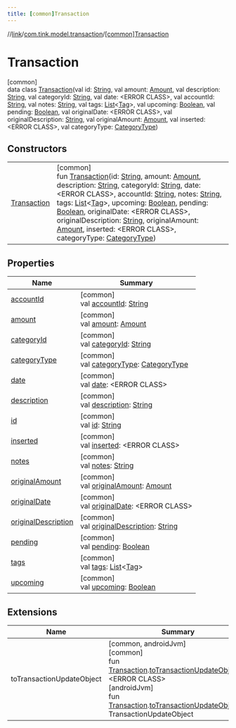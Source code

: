 ```yaml
---
title: [common]Transaction
---
```

//[link](../../../index.html)/[com.tink.model.transaction](../index.html)/[[common]Transaction](index.html)



# Transaction



[common]\
data class [Transaction](index.html)(val id: [String](https://kotlinlang.org/api/latest/jvm/stdlib/kotlin/-string/index.html), val amount: [Amount](../../com.tink.model.misc/[common]-amount/index.html), val description: [String](https://kotlinlang.org/api/latest/jvm/stdlib/kotlin/-string/index.html), val categoryId: [String](https://kotlinlang.org/api/latest/jvm/stdlib/kotlin/-string/index.html), val date: &lt;ERROR CLASS&gt;, val accountId: [String](https://kotlinlang.org/api/latest/jvm/stdlib/kotlin/-string/index.html), val notes: [String](https://kotlinlang.org/api/latest/jvm/stdlib/kotlin/-string/index.html), val tags: [List](https://kotlinlang.org/api/latest/jvm/stdlib/kotlin.collections/-list/index.html)&lt;[Tag](../[common]-tag/index.html)&gt;, val upcoming: [Boolean](https://kotlinlang.org/api/latest/jvm/stdlib/kotlin/-boolean/index.html), val pending: [Boolean](https://kotlinlang.org/api/latest/jvm/stdlib/kotlin/-boolean/index.html), val originalDate: &lt;ERROR CLASS&gt;, val originalDescription: [String](https://kotlinlang.org/api/latest/jvm/stdlib/kotlin/-string/index.html), val originalAmount: [Amount](../../com.tink.model.misc/[common]-amount/index.html), val inserted: &lt;ERROR CLASS&gt;, val categoryType: [CategoryType](../[common]-category-type/index.html))



## Constructors


| | |
|---|---|
| [Transaction](-transaction.html) | [common]<br>fun [Transaction](-transaction.html)(id: [String](https://kotlinlang.org/api/latest/jvm/stdlib/kotlin/-string/index.html), amount: [Amount](../../com.tink.model.misc/[common]-amount/index.html), description: [String](https://kotlinlang.org/api/latest/jvm/stdlib/kotlin/-string/index.html), categoryId: [String](https://kotlinlang.org/api/latest/jvm/stdlib/kotlin/-string/index.html), date: &lt;ERROR CLASS&gt;, accountId: [String](https://kotlinlang.org/api/latest/jvm/stdlib/kotlin/-string/index.html), notes: [String](https://kotlinlang.org/api/latest/jvm/stdlib/kotlin/-string/index.html), tags: [List](https://kotlinlang.org/api/latest/jvm/stdlib/kotlin.collections/-list/index.html)&lt;[Tag](../[common]-tag/index.html)&gt;, upcoming: [Boolean](https://kotlinlang.org/api/latest/jvm/stdlib/kotlin/-boolean/index.html), pending: [Boolean](https://kotlinlang.org/api/latest/jvm/stdlib/kotlin/-boolean/index.html), originalDate: &lt;ERROR CLASS&gt;, originalDescription: [String](https://kotlinlang.org/api/latest/jvm/stdlib/kotlin/-string/index.html), originalAmount: [Amount](../../com.tink.model.misc/[common]-amount/index.html), inserted: &lt;ERROR CLASS&gt;, categoryType: [CategoryType](../[common]-category-type/index.html)) |


## Properties


| Name | Summary |
|---|---|
| [accountId](account-id.html) | [common]<br>val [accountId](account-id.html): [String](https://kotlinlang.org/api/latest/jvm/stdlib/kotlin/-string/index.html) |
| [amount](amount.html) | [common]<br>val [amount](amount.html): [Amount](../../com.tink.model.misc/[common]-amount/index.html) |
| [categoryId](category-id.html) | [common]<br>val [categoryId](category-id.html): [String](https://kotlinlang.org/api/latest/jvm/stdlib/kotlin/-string/index.html) |
| [categoryType](category-type.html) | [common]<br>val [categoryType](category-type.html): [CategoryType](../[common]-category-type/index.html) |
| [date](date.html) | [common]<br>val [date](date.html): &lt;ERROR CLASS&gt; |
| [description](description.html) | [common]<br>val [description](description.html): [String](https://kotlinlang.org/api/latest/jvm/stdlib/kotlin/-string/index.html) |
| [id](id.html) | [common]<br>val [id](id.html): [String](https://kotlinlang.org/api/latest/jvm/stdlib/kotlin/-string/index.html) |
| [inserted](inserted.html) | [common]<br>val [inserted](inserted.html): &lt;ERROR CLASS&gt; |
| [notes](notes.html) | [common]<br>val [notes](notes.html): [String](https://kotlinlang.org/api/latest/jvm/stdlib/kotlin/-string/index.html) |
| [originalAmount](original-amount.html) | [common]<br>val [originalAmount](original-amount.html): [Amount](../../com.tink.model.misc/[common]-amount/index.html) |
| [originalDate](original-date.html) | [common]<br>val [originalDate](original-date.html): &lt;ERROR CLASS&gt; |
| [originalDescription](original-description.html) | [common]<br>val [originalDescription](original-description.html): [String](https://kotlinlang.org/api/latest/jvm/stdlib/kotlin/-string/index.html) |
| [pending](pending.html) | [common]<br>val [pending](pending.html): [Boolean](https://kotlinlang.org/api/latest/jvm/stdlib/kotlin/-boolean/index.html) |
| [tags](tags.html) | [common]<br>val [tags](tags.html): [List](https://kotlinlang.org/api/latest/jvm/stdlib/kotlin.collections/-list/index.html)&lt;[Tag](../[common]-tag/index.html)&gt; |
| [upcoming](upcoming.html) | [common]<br>val [upcoming](upcoming.html): [Boolean](https://kotlinlang.org/api/latest/jvm/stdlib/kotlin/-boolean/index.html) |


## Extensions


| Name | Summary |
|---|---|
| toTransactionUpdateObject | [common, androidJvm]<br>[common]<br>fun [Transaction](index.html).[toTransactionUpdateObject](../../com.tink.service.transaction/[common]to-transaction-update-object.html)(): &lt;ERROR CLASS&gt;<br>[androidJvm]<br>fun [Transaction](../[android-jvm]-transaction/index.html).[toTransactionUpdateObject](../../com.tink.service.transaction/[android-jvm]to-transaction-update-object.html)(): TransactionUpdateObject |

